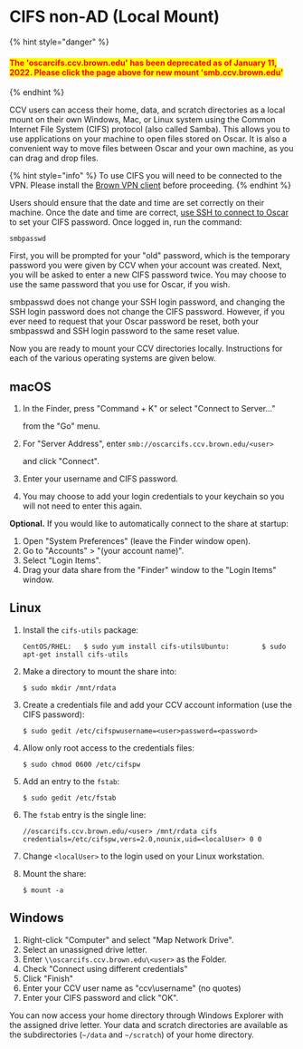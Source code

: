 # CIFS  non-AD (Local Mount)



{% hint style="danger" %}
#### <mark style="color:red;">The 'oscarcifs.ccv.brown.edu' has been deprecated as of January 11, 2022. Please click the page above for new mount 'smb.ccv.brown.edu'</mark>
{% endhint %}

CCV users can access their home, data, and scratch directories as a local mount on their own Windows, Mac, or Linux system using the Common Internet File System (CIFS) protocol (also called Samba). This allows you to use applications on your machine to open files stored on Oscar. It is also a convenient way to move files between Oscar and your own machine, as you can drag and drop files.

{% hint style="info" %}
To use CIFS you will need to be connected to the VPN. Please install the [Brown VPN client](https://vpn.brown.edu) before proceeding.
{% endhint %}

Users should ensure that the date and time are set correctly on their machine. Once the date and time are correct, [use SSH to connect to Oscar](https://app.gitbook.com/@brown-cis/s/oscar/\~/drafts/-Lg4RZ07lpbY8-GXym-g/primary/connecting-to-oscar/ssh) to set your CIFS password. Once logged in, run the command:

```
smbpasswd
```

First, you will be prompted for your "old" password, which is the temporary password you were given by CCV when your account was created. Next, you will be asked to enter a new CIFS password twice. You may choose to use the same password that you use for Oscar, if you wish.

smbpasswd does not change your SSH login password, and changing the SSH login password does not change the CIFS password. However, if you ever need to request that your Oscar password be reset, both your smbpasswd and SSH login password to the same reset value.‌

Now you are ready to mount your CCV directories locally. Instructions for each of the various operating systems are given below.‌

## macOS <a href="#macos" id="macos"></a>

1.  In the Finder, press "Command + K" or select "Connect to Server..."

    from the "Go" menu.
2.  For "Server Address", enter `smb://oscarcifs.ccv.brown.edu/<user>`

    and click "Connect".
3. Enter your username and CIFS password.
4. You may choose to add your login credentials to your keychain so you will not need to enter this again.

**Optional.** If you would like to automatically connect to the share at startup:‌

1. Open "System Preferences" (leave the Finder window open).
2. Go to "Accounts" > "(your account name)".
3. Select "Login Items".
4. Drag your data share from the "Finder" window to the "Login Items" window.‌

## Linux <a href="#linux" id="linux"></a>

1.  Install the `cifs-utils` package:

    ```
    CentOS/RHEL:   $ sudo yum install cifs-utilsUbuntu:        $ sudo apt-get install cifs-utils
    ```
2.  Make a directory to mount the share into:

    ```
    $ sudo mkdir /mnt/rdata
    ```
3.  Create a credentials file and add your CCV account information (use the CIFS password):

    ```
    $ sudo gedit /etc/cifspw​username=<user>password=<password>
    ```
4.  Allow only root access to the credentials files:

    ```
    $ sudo chmod 0600 /etc/cifspw
    ```
5.  Add an entry to the `fstab`:

    ```
    $ sudo gedit /etc/fstab
    ```
6.  The `fstab` entry is the single line:

    ```
    //oscarcifs.ccv.brown.edu/<user> /mnt/rdata cifs credentials=/etc/cifspw,vers=2.0,nounix,uid=<localUser> 0 0
    ```
7. Change `<localUser>` to the login used on your Linux workstation.
8.  Mount the share:

    ```
    $ mount -a‌
    ```

## Windows <a href="#windows" id="windows"></a>

1. Right-click "Computer" and select "Map Network Drive".
2. Select an unassigned drive letter.
3. Enter `\\oscarcifs.ccv.brown.edu\<user>` as the Folder.
4. Check "Connect using different credentials"
5. Click "Finish"
6. Enter your CCV user name as "ccv\username" (no quotes)
7. Enter your CIFS password and click "OK".

You can now access your home directory through Windows Explorer with the assigned drive letter. Your data and scratch directories are available as the subdirectories (`~/data` and `~/scratch`) of your home directory.
